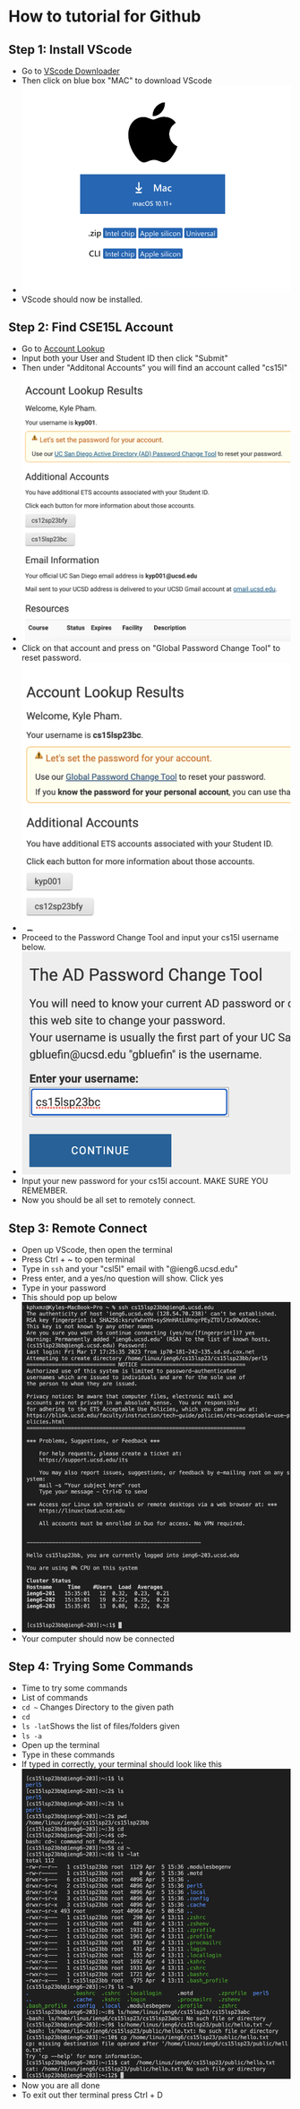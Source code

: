 # How to tutorial for Github
## Step 1: Install VScode
* Go to [VScode Downloader](https://code.visualstudio.com/download)
* Then click on blue box "MAC" to download VScode
* ![image](download.png)
* VScode should now be installed.
## Step 2: Find CSE15L Account
* Go to [Account Lookup](https://sdacs.ucsd.edu/~icc/index.php)
* Input both your User and Student ID then click "Submit"
* Then under "Additonal Accounts" you will find an account called "cs15l"
* ![image](result.png)
* Click on that account and press on "Global Password Change Tool" to reset password.
* ![image](lookup.png)
* Proceed to the Password Change Tool and input your cs15l username below.
* ![image](passwordc.png)
* Input your new password for your cs15l account. MAKE SURE YOU REMEMBER.
* Now you should be all set to remotely connect.
## Step 3: Remote Connect
* Open up VScode, then open the terminal
* Press Ctrl + ~ to open terminal
* Type in `ssh` and your "csl5l" email with "@ieng6.ucsd.edu"
* Press enter, and a yes/no question will show. Click yes
* Type in your password
* This should pop up below
* ![image](remote.png)
* Your computer should now be connected
## Step 4: Trying Some Commands
* Time to try some commands
* List of commands
* `cd ~` Changes Directory to the given path
* `cd`
* `ls -lat`Shows the list of files/folders given
* `ls -a`
* Open up the terminal 
* Type in these commands
* If typed in correctly, your terminal should look like this
* ![image](commands.png)
* Now you are all done
* To exit out ther terminal press Ctrl + D

 
